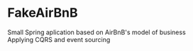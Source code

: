 # FakeAirBnB
Small Spring aplication based on AirBnB's model of business <br/>
Applying CQRS and event sourcing
